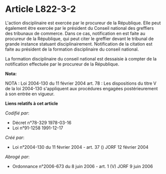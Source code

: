 # Article L822-3-2

L'action disciplinaire est exercée par le procureur de la République. Elle peut également être exercée par le président du
Conseil national des greffiers des tribunaux de commerce. Dans ce cas, notification en est faite au procureur de la
République, qui peut citer le greffier devant le tribunal de grande instance statuant disciplinairement. Notification de la
citation est faite au président de la formation disciplinaire du conseil national.

La formation disciplinaire du conseil national est dessaisie à compter de la notification effectuée par le procureur de la
République.

**Nota:**

NOTA : Loi 2004-130 du 11 février 2004 art. 78 : Les dispositions du titre V de la loi 2004-130 s'appliquent aux procédures
engagées postérieurement à son entrée en vigueur.

**Liens relatifs à cet article**

_Codifié par_:

  - Décret n°78-329 1978-03-16
  - Loi n°91-1258 1991-12-17

_Créé par_:

  - Loi n°2004-130 du 11 février 2004 - art. 37 () JORF 12 février 2004

_Abrogé par_:

  - Ordonnance n°2006-673 du 8 juin 2006 - art. 1 (V) JORF 9 juin 2006
